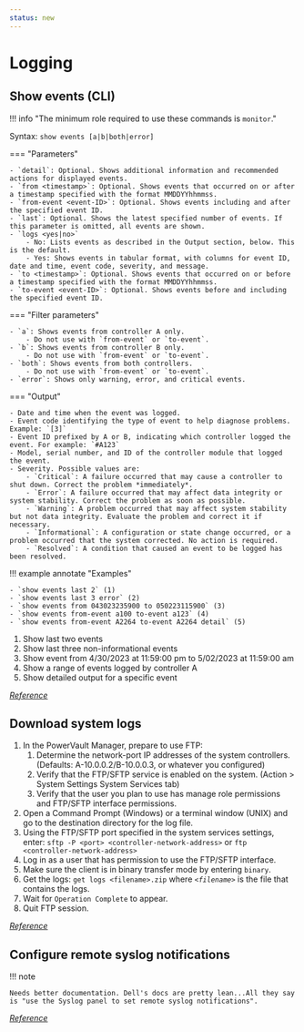 ```yaml
---
status: new
---
```


# Logging

## Show events (CLI)

!!! info "The minimum role required to use these commands is `monitor`."

Syntax: `show events [a|b|both|error]`

=== "Parameters" 

    - `detail`: Optional. Shows additional information and recommended actions for displayed events.
    - `from <timestamp>`: Optional. Shows events that occurred on or after a timestamp specified with the format MMDDYYhhmmss.
    - `from-event <event-ID>`: Optional. Shows events including and after the specified event ID.
    - `last`: Optional. Shows the latest specified number of events. If this parameter is omitted, all events are shown.
    - `logs <yes|no>`
        - No: Lists events as described in the Output section, below. This is the default.
        - Yes: Shows events in tabular format, with columns for event ID, date and time, event code, severity, and message.
    - `to <timestamp>`: Optional. Shows events that occurred on or before a timestamp specified with the format MMDDYYhhmmss.
    - `to-event <event-ID>`: Optional. Shows events before and including the specified event ID.

=== "Filter parameters"

    - `a`: Shows events from controller A only.
        - Do not use with `from-event` or `to-event`.
    - `b`: Shows events from controller B only.
        - Do not use with `from-event` or `to-event`.
    - `both`: Shows events from both controllers.
        - Do not use with `from-event` or `to-event`.
    - `error`: Shows only warning, error, and critical events.

=== "Output"

    - Date and time when the event was logged.
    - Event code identifying the type of event to help diagnose problems. Example: `[3]`
    - Event ID prefixed by A or B, indicating which controller logged the event. For example: `#A123`
    - Model, serial number, and ID of the controller module that logged the event.
    - Severity. Possible values are:
        - `Critical`: A failure occurred that may cause a controller to shut down. Correct the problem *immediately*.
        - `Error`: A failure occurred that may affect data integrity or system stability. Correct the problem as soon as possible.
        - `Warning`: A problem occurred that may affect system stability but not data integrity. Evaluate the problem and correct it if necessary.
        - `Informational`: A configuration or state change occurred, or a problem occurred that the system corrected. No action is required.
        - `Resolved`: A condition that caused an event to be logged has been resolved.

!!! example annotate "Examples"

    - `show events last 2` (1)
    - `show events last 3 error` (2)
    - `show events from 043023235900 to 050223115900` (3)
    - `show events from-event a100 to-event a123` (4)
    - `show events from-event A2264 to-event A2264 detail` (5)

1. Show last two events
2. Show last three non-informational events
3. Show event from 4/30/2023 at 11:59:00 pm to 5/02/2023 at 11:59:00 am
4. Show a range of events logged by controller A
5. Show detailed output for a specific event

[*Reference*](https://www.dell.com/support/manuals/en-us/powervault-me5024/me5_series_cli/show-events?guid=guid-41a6afb6-fbf9-443c-aefa-70ef52b9384f&lang=en-us)

## Download system logs

1. In the PowerVault Manager, prepare to use FTP:
    1. Determine the network-port IP addresses of the system controllers. (Defaults: A-10.0.0.2/B-10.0.0.3, or whatever you configured)
    2. Verify that the FTP/SFTP service is enabled on the system. (Action > System Settings System Services tab)
    3. Verify that the user you plan to use has manage role permissions and FTP/SFTP interface permissions.
2. Open a Command Prompt (Windows) or a terminal window (UNIX) and go to the destination directory for the log file.
3. Using the FTP/SFTP port specified in the system services settings, enter:
        `sftp -P <port> <controller-network-address>` or `ftp <controller-network-address>`
4. Log in as a user that has permission to use the FTP/SFTP interface.
5. Make sure the client is in binary transfer mode by entering `binary`.
6. Get the logs:
        `get logs <filename>.zip` where *`<filename>`* is the file that contains the logs. 
7. Wait for `Operation Complete` to appear.
8. Quit FTP session. 

[*Reference*](https://www.dell.com/support/manuals/en-us/powervault-me5084/me5_series_ag/download-system-logs?guid=guid-a07cbc51-b7ef-4f1b-9ce3-1c4be111ac34&lang=en-us)

## Configure remote syslog notifications

!!! note

    Needs better documentation. Dell's docs are pretty lean...All they say is "use the Syslog panel to set remote syslog notifications".

[*Reference*](https://www.dell.com/support/manuals/en-us/powervault-me5024/me5_series_dg/set-up-syslog-notifications?guid=guid-3aeab203-531b-41f0-bc8c-40c9375a3df0&lang=en-us)

